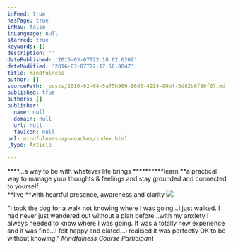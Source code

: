 ```yaml
---
inFeed: true
hasPage: true
inNav: false
inLanguage: null
starred: true
keywords: []
description: ''
datePublished: '2016-03-07T22:18:02.620Z'
dateModified: '2016-03-07T22:17:58.084Z'
title: mindfulness
author: []
sourcePath: _posts/2016-02-04-5a75b966-86d6-4214-90bf-3d82b6f80f07.md
published: true
authors: []
publisher:
  name: null
  domain: null
  url: null
  favicon: null
url: mindfulness-approaches/index.html
_type: Article

---
```

****...a way to be with whatever life brings **********learn **a practical way to manage
your thoughts & feelings and stay grounded and connected to
yourself   
**live **with heartful presence, awareness and clarity
![](https://s3-us-west-2.amazonaws.com/the-grid-img/p/6a0725150c27fcc49e60a44e60ed5fbb5050edc8.jpg)

"I took the
dog for a walk not knowing where I was going...I just walked. I had never just
wandered out without a plan before...with my anxiety I always needed to know
where I was going. It was a totally new experience and it was fine...I felt happy
and elated...I realised it was perfectly OK to be without knowing."     _Mindfulness Course Participant_